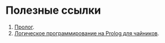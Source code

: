 # Полезные ссылки

1. [Пролог](http://codenet.ru/progr/alg/ai/htm/gl4_3.php?ysclid=lfdmrmnyam800957741).
2. [Логическое программирование на Prolog для чайников](https://habr.com/ru/post/552318/).